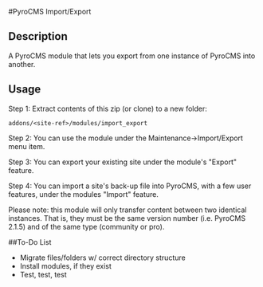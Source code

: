 #PyroCMS Import/Export

## Description

A PyroCMS module that lets you export from one instance of PyroCMS into another.

## Usage

Step 1: Extract contents of this zip (or clone) to a new folder:

	addons/<site-ref>/modules/import_export

Step 2: You can use the module under the Maintenance&rarr;Import/Export menu item.

Step 3: You can export your existing site under the module's "Export" feature.

Step 4: You can import a site's back-up file into PyroCMS, with a few user features, under the modules "Import" feature.

Please note: this module will only transfer content between two identical instances. That is, they must be the same version number (i.e. PyroCMS 2.1.5) and of the same type (community or pro).

##To-Do List

- Migrate files/folders w/ correct directory structure
- Install modules, if they exist
- Test, test, test